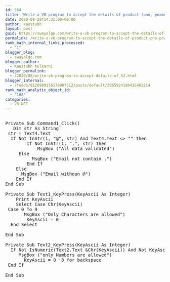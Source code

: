 ```yaml
---
id: 564
title: 'Write a VB program to accept the details of product (pno, pname, qty, price           totalprice) store it into the database and update the quantity of product having pno is 100.  (Don’t use Standard Data controls)'
date: 2020-08-28T14:31:00+00:00
author: kaustubh
layout: post
guid: https://swayalgo.com/write-a-vb-program-to-accept-the-details-of-product-pno-pname-qty-price-totalprice-store-it-into-the-database-and-update-the-quantity-of-product-having-pno-is-100-dont-use-s/
permalink: /write-a-vb-program-to-accept-the-details-of-product-pno-pname-qty-price-totalprice-store-it-into-the-database-and-update-the-quantity-of-product-having-pno-is-100-dont-use-s/
rank_math_internal_links_processed:
  - "1"
blogger_blog:
  - swayalgo.com
blogger_author:
  - Kaustubh Kulkarni
blogger_permalink:
  - /2020/08/write-vb-program-to-accept-details-of_52.html
blogger_internal:
  - /feeds/8126989156179907512/posts/default/3065924186416462214
rank_math_analytic_object_id:
  - "168"
categories:
  - VB.NET
---
```

<pre><br />Private Sub Command1_Click()<br />	Dim str As String<br />	str = Text4.Text<br />	If Not InStr(1, "@", str) And Text4.Text &lt;> "" Then<br />		If Not InStr(1, ".", str) Then<br />			MsgBox ("All data validated")<br />		Else<br />			MsgBox ("Email not contain .")<br />		End If<br />	Else<br />		MsgBox ("Email withoun @")<br />	End If<br />End Sub<br /><br />Private Sub Text1_KeyPress(KeyAscii As Integer)<br />	Print KeyAscii<br />	Select Case Chr(KeyAscii)<br />	Case 0 To 9<br />		MsgBox ("Only Characters are allowed")<br />		KeyAscii = 0<br />	End Select<br />	<br />End Sub<br /><br />Private Sub Text2_KeyPress(KeyAscii As Integer)<br />	If Not IsNumeric(Text2.Text &Chr(KeyAscii)) And Not KeyAscii = 8 Then<br />		MsgBox ("only Numbers are allowed")<br />		KeyAscii = 0 '8 for backspace<br />	End If<br />	<br />End Sub<br /><br /><br /><br /><br /><br /></pre>